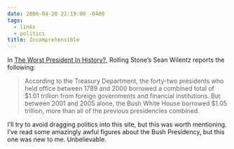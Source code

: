 ```yaml
---
date: 2006-04-20 21:19:00 -0400
tags:
  - links
  - politics
title: Incomprehensible
---
```


In [The Worst President In History?](http://www.rollingstone.com/news/profile/story/9961300/the_worst_president_in_history?rnd=1145577215127&has-player=unknown), Rolling Stone’s Sean Wilentz reports the following:

> According to the Treasury Department, the forty-two presidents who held office between 1789 and 2000 borrowed a combined total of $1.01 trillion from foreign governments and financial institutions. But between 2001 and 2005 alone, the Bush White House borrowed $1.05 trillion, more than all of the previous presidencies combined.

I’ll try to avoid dragging politics into this site, but this was worth mentioning. I’ve read some amazingly awful figures about the Bush Presidency, but this one was new to me. Unbelievable.